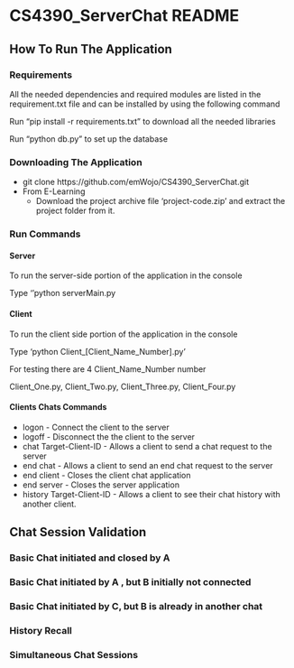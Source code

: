 # CS4390_ServerChat README
## How To Run The Application
### Requirements
All the needed dependencies and required modules  are listed in the requirement.txt file and can be installed by using the following command

Run “pip  install -r requirements.txt” to download all the needed libraries

Run “python db.py” to set up the database

### Downloading The Application
<ul>
<li>git clone https://github.com/emWojo/CS4390_ServerChat.git
<li>From E-Learning
  <ul>
<li>Download the project archive file ‘project-code.zip’ and extract the project folder from it.
  </ul>
</ul>

### Run Commands 

#### Server
To run the server-side portion of the application in the console

Type ‘’python serverMain.py

#### Client
To run the client side portion of the application in the console

Type ‘python Client_[Client_Name_Number].py’

For testing there are 4 Client_Name_Number number

Client_One.py, Client_Two.py, Client_Three.py, Client_Four.py

#### Clients Chats Commands
<ul>
<li>logon - Connect the client to the server </li>
<li>logoff - Disconnect the the client to the server </li>
<li>chat Target-Client-ID - Allows a client to send a chat request to the server </li>
<li>end chat  - Allows a client to send an end chat request to the server </li>
<li>end client - Closes the client chat application </li>
<li>end server - Closes the server application </li>
<li>history Target-Client-ID - Allows a client to see their chat history with another client. </li>
</ul>

## Chat Session Validation

### Basic Chat initiated and closed by A

### Basic Chat initiated by A , but B initially not connected

### Basic Chat initiated by C, but B is already in another chat  

### History Recall

### Simultaneous Chat Sessions
